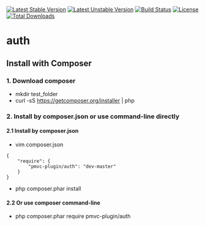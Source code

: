 [![Latest Stable Version](https://poser.pugx.org/pmvc-plugin/auth/v/stable)](https://packagist.org/packages/pmvc-plugin/auth) 
[![Latest Unstable Version](https://poser.pugx.org/pmvc-plugin/auth/v/unstable)](https://packagist.org/packages/pmvc-plugin/auth) 
[![Build Status](https://travis-ci.org/pmvc-plugin/auth.svg?branch=master)](https://travis-ci.org/pmvc-plugin/auth)
[![License](https://poser.pugx.org/pmvc-plugin/auth/license)](https://packagist.org/packages/pmvc-plugin/auth)
[![Total Downloads](https://poser.pugx.org/pmvc-plugin/auth/downloads)](https://packagist.org/packages/pmvc-plugin/auth) 

auth
===============

## Install with Composer
### 1. Download composer
   * mkdir test_folder
   * curl -sS https://getcomposer.org/installer | php

### 2. Install by composer.json or use command-line directly
#### 2.1 Install by composer.json
   * vim composer.json
```
{
    "require": {
        "pmvc-plugin/auth": "dev-master"
    }
}
```
   * php composer.phar install

#### 2.2 Or use composer command-line
   * php composer.phar require pmvc-plugin/auth

